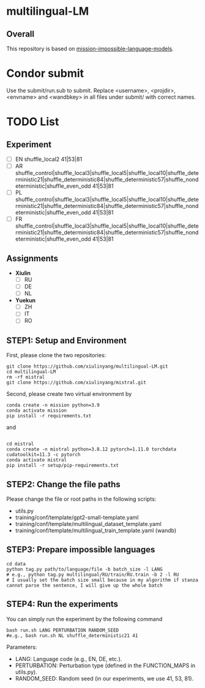 # multilingual-LM

## Overall
This repository is based on [mission-impossible-language-models](https://github.com/jkallini/mission-impossible-language-models).

# Condor submit
Use the submit/run.sub to submit. Replace \<username\>, \<projdir\>, \<envname\> and \<wandbkey\> in all files under submit/ with correct names.

# TODO List

## Experiment
- [ ] EN shuffle_local2 41|53|81
- [ ] AR shuffle_control|shuffle_local3|shuffle_local5|shuffle_local10|shuffle_deterministic21|shuffle_deterministic84|shuffle_deterministic57|shuffle_nondeterministic|shuffle_even_odd 41|53|81
- [ ] PL shuffle_control|shuffle_local3|shuffle_local5|shuffle_local10|shuffle_deterministic21|shuffle_deterministic84|shuffle_deterministic57|shuffle_nondeterministic|shuffle_even_odd 41|53|81
- [ ] FR shuffle_control|shuffle_local3|shuffle_local5|shuffle_local10|shuffle_deterministic21|shuffle_deterministic84|shuffle_deterministic57|shuffle_nondeterministic|shuffle_even_odd 41|53|81

## Assignments
- **Xiulin**
  - [ ] RU
  - [ ] DE
  - [ ] NL
- **Yuekun**
  - [ ] ZH
  - [ ] IT
  - [ ] RO

## STEP1: Setup and Environment
First, please clone the two repositories:
```commandline
git clone https://github.com/xiulinyang/multilingual-LM.git
cd multilingual-LM
rm -rf mistral
git clone https://github.com/xiulinyang/mistral.git
```
Second, please create two virtual environment by
```commandline
conda create -n mission python=3.9
conda activate mission
pip install -r requirements.txt
```
and 
```commandline

cd mistral
conda create -n mistral python=3.8.12 pytorch=1.11.0 torchdata cudatoolkit=11.3 -c pytorch
conda activate mistral
pip install -r setup/pip-requirements.txt
```

## STEP2: Change the file paths

Please change the file or root paths in the following scripts:
- utils.py
- training/conf/template/gpt2-small-template.yaml
- training/conf/template/multilingual_dataset_template.yaml
- training/conf/template/multilingual_train_template.yaml (wandb)

## STEP3: Prepare impossible languages
```commandline
cd data
python tag.py path/to/language/file -b batch_size -l LANG 
# e.g., python tag.py multilingual/RU/train/RU.train -b 2 -l RU 
# I usually set the batch size small because in my algorithm if stanza cannot parse the sentence, I will give up the whole batch
```

## STEP4: Run the experiments
You can simply run the experiment by the following command
```commandline
bash run.sh LANG PERTURBATION RANDOM_SEED
#e.g., bash run.sh NL shuffle_deterministic21 41
```
Parameters:
- LANG: Language code (e.g., EN, DE, etc.).
- PERTURBATION: Perturbation type (defined in the FUNCTION_MAPS in utils.py).
- RANDOM_SEED: Random seed (in our experiments, we use 41, 53, 81).
